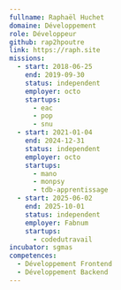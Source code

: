 ```yaml
---
fullname: Raphaël Huchet
domaine: Développement
role: Développeur
github: rap2hpoutre
link: https://raph.site
missions:
  - start: 2018-06-25
    end: 2019-09-30
    status: independent
    employer: octo
    startups:
      - eac
      - pop
      - snu
  - start: 2021-01-04
    end: 2024-12-31
    status: independent
    employer: octo
    startups:
      - mano
      - monpsy
      - tdb-apprentissage
  - start: 2025-06-02
    end: 2025-10-01
    status: independent
    employer: Fabnum
    startups:
      - codedutravail
incubator: sgmas
competences:
  - Développement Frontend
  - Développement Backend
---
```

